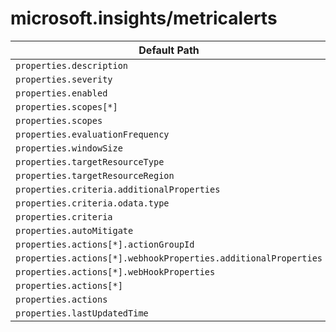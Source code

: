 # microsoft.insights/metricalerts

| Default Path | Alias |
|---|---|
| `properties.description` | `Microsoft.Insights/metricalerts/description` |
| `properties.severity` | `Microsoft.Insights/metricalerts/severity` |
| `properties.enabled` | `Microsoft.Insights/metricalerts/enabled` |
| `properties.scopes[*]` | `Microsoft.Insights/metricalerts/scopes[*]` |
| `properties.scopes` | `Microsoft.Insights/metricalerts/scopes` |
| `properties.evaluationFrequency` | `Microsoft.Insights/metricalerts/evaluationFrequency` |
| `properties.windowSize` | `Microsoft.Insights/metricalerts/windowSize` |
| `properties.targetResourceType` | `Microsoft.Insights/metricalerts/targetResourceType` |
| `properties.targetResourceRegion` | `Microsoft.Insights/metricalerts/targetResourceRegion` |
| `properties.criteria.additionalProperties` | `Microsoft.Insights/metricalerts/criteria.additionalProperties` |
| `properties.criteria.odata.type` | `Microsoft.Insights/metricalerts/criteria.odata.type` |
| `properties.criteria` | `Microsoft.Insights/metricalerts/criteria` |
| `properties.autoMitigate` | `Microsoft.Insights/metricalerts/autoMitigate` |
| `properties.actions[*].actionGroupId` | `Microsoft.Insights/metricalerts/actions[*].actionGroupId` |
| `properties.actions[*].webhookProperties.additionalProperties` | `Microsoft.Insights/metricalerts/actions[*].webhookProperties.additionalProperties` |
| `properties.actions[*].webHookProperties` | `Microsoft.Insights/metricalerts/actions[*].webhookProperties` |
| `properties.actions[*]` | `Microsoft.Insights/metricalerts/actions[*]` |
| `properties.actions` | `Microsoft.Insights/metricalerts/actions` |
| `properties.lastUpdatedTime` | `Microsoft.Insights/metricalerts/lastUpdatedTime` |

